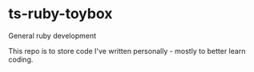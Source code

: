 # ts-ruby-toybox
General ruby development

This repo is to store code I've written personally - mostly to better learn coding.
